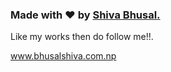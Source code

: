 
### Made with ❤️ by [Shiva Bhusal.](https://github.com/aviihs)

Like my works then do follow me!!.



www.bhusalshiva.com.np
